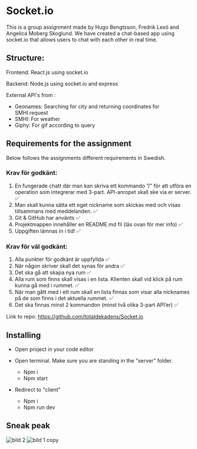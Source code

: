 # Socket.io

This is a group assignment made by Hugo Bengtsson, Fredrik Lexö and Angelica Moberg Skoglund. We have created a chat-based app using socket.io that allows users to chat with each other in real time.

## Structure: 
Frontend: React.js using socket.io

Backend: Node.js using socket.io and express

External API's from : 
* Geonames: Searching for city and returning coordinates for SMHI.request
* SMHI: For weather
* Giphy: For gif according to query

## Requirements for the assignment

Below follows the assignments different requirements in Swedish.

### Krav för godkänt: 
1. En fungerade chatt där man kan skriva ett kommando ”/” för att utföra en operation som integrerar med 3-part. API-anropet skall ske via er server. ✅ 
2. Man skall kunna sätta ett eget nickname som skickas med och visas tillsammans med meddelanden. ✅ 
3. Git & GitHub har använts ✅ 
4. Projektmappen innehåller en README.md fil (läs ovan för mer info) ✅ 
5. Uppgiften lämnas in i tid! ✅ 

### Krav för väl godkänt: 
1. Alla punkter för godkänt är uppfyllda ✅ 
2. När någon skriver skall det synas för andra ✅ 
3. Det ska gå att skapa nya rum ✅ 
4. Alla rum som finns skall visas i en lista. Klienten skall vid klick på rum kunna gå med i rummet. ✅ 
5. När man gått med i ett rum skall en lista finnas som visar alla nicknames på de som finns i det aktuella rummet. ✅ 
6. Det ska finnas minst 2 kommandon (minst två olika 3-part API’er) ✅ 

Link to repo: https://github.com/totaldekadens/Socket.io

## Installing

* Open project in your code editor

* Open terminal. Make sure you are standing in the "server" folder.
    -	Npm i
    -	Npm start

* Redirect to "client"
    -	Npm i
    -	Npm run dev


## Sneak peak
![bild 2](https://user-images.githubusercontent.com/90898648/189472718-d99f13af-b3a4-405e-8d49-cfdaff90a33e.JPG)
![bild 1 copy](https://user-images.githubusercontent.com/90898648/189472720-85142929-2331-47ed-bad6-3c524b39588e.JPG)


